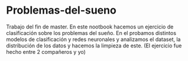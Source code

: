 # Problemas-del-sueno
Trabajo del fin de master. En este nootbook hacemos un ejercicio de clasificación sobre los problemas del sueño. En el probamos distintos modelos de clasificación y redes neuronales y analizamos el dataset, la distribución de los datos y hacemos la limpieza de este.
(El ejercicio fue hecho entre 2 compañeros y yo)
